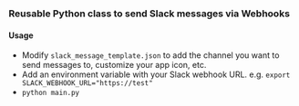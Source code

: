 ### Reusable Python class to send Slack messages via Webhooks



#### Usage

* Modify `slack_message_template.json` to add the channel you want to send messages to, customize your app icon, etc.
* Add an environment variable with your Slack webhook URL. e.g. `export SLACK_WEBHOOK_URL="https://test"`
* `python main.py`